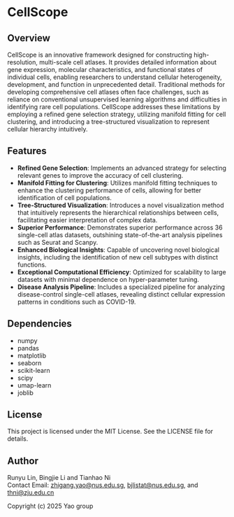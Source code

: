 # CellScope

## Overview
CellScope is an innovative framework designed for constructing high-resolution, multi-scale cell atlases. It provides detailed information about gene expression, molecular characteristics, and functional states of individual cells, enabling researchers to understand cellular heterogeneity, development, and function in unprecedented detail. Traditional methods for developing comprehensive cell atlases often face challenges, such as reliance on conventional unsupervised learning algorithms and difficulties in identifying rare cell populations. CellScope addresses these limitations by employing a refined gene selection strategy, utilizing manifold fitting for cell clustering, and introducing a tree-structured visualization to represent cellular hierarchy intuitively.

## Features
- **Refined Gene Selection**: Implements an advanced strategy for selecting relevant genes to improve the accuracy of cell clustering.
- **Manifold Fitting for Clustering**: Utilizes manifold fitting techniques to enhance the clustering performance of cells, allowing for better identification of cell populations.
- **Tree-Structured Visualization**: Introduces a novel visualization method that intuitively represents the hierarchical relationships between cells, facilitating easier interpretation of complex data.
- **Superior Performance**: Demonstrates superior performance across 36 single-cell atlas datasets, outshining state-of-the-art analysis pipelines such as Seurat and Scanpy.
- **Enhanced Biological Insights**: Capable of uncovering novel biological insights, including the identification of new cell subtypes with distinct functions.
- **Exceptional Computational Efficiency**: Optimized for scalability to large datasets with minimal dependence on hyper-parameter tuning.
- **Disease Analysis Pipeline**: Includes a specialized pipeline for analyzing disease-control single-cell atlases, revealing distinct cellular expression patterns in conditions such as COVID-19.

## Dependencies
- numpy
- pandas
- matplotlib
- seaborn
- scikit-learn
- scipy
- umap-learn
- joblib

## License
This project is licensed under the MIT License. See the LICENSE file for details.

## Author
Runyu Lin, Bingjie Li and Tianhao Ni  
Contact Email: zhigang.yao@nus.edu.sg, bjlistat@nus.edu.sg, and thni@zju.edu.cn  

Copyright (c) 2025 Yao group

